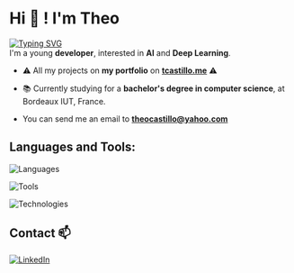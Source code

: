 

# Hi 👋 ! I'm Theo 
[![Typing SVG](https://readme-typing-svg.demolab.com?font=Pixelify+Sans+&weight=800&size=19&duration=4990&pause=1500&color=F7F7F7&vCenter=true&random=true&width=435&lines=Welcome+on+my+GitHub+profile+!+)](https://git.io/typing-svg)
<br/>
I'm a young **developer**, interested in **AI** and **Deep Learning**.

- ⚠️ All my projects on **my portfolio** on <a href="https://tcastillo.me">**tcastillo.me**<a> ⚠️

- 📚 Currently studying for a **bachelor's degree in computer science**, at Bordeaux IUT, France.

- You can send me an email to **theocastillo@yahoo.com**

## Languages and Tools:
![Languages](https://skillicons.dev/icons?i=py,java,php,haskell,c,cs,cpp,css,html,js)

![Tools](https://skillicons.dev/icons?i=pycharm,clion,idea,webstorm,phpstorm,vscode,github,gitlab,ubuntu,linux,docker)

![Technologies](https://skillicons.dev/icons?i=pytorch,tensorflow,symfony,react,opencv,django)

## Contact 📫
<a href="www.linkedin.com/in/theo-castillo">![LinkedIn](https://img.shields.io/badge/linkedin-%230077B5.svg?style=for-the-badge&logo=linkedin&logoColor=white)</a>





